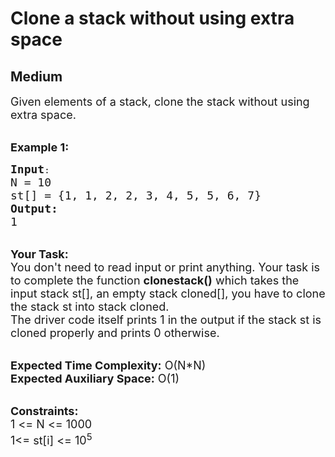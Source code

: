 # Clone a stack without using extra space
## Medium 
<div class="problem-statement" style="user-select: auto;">
                <p style="user-select: auto;"></p><p style="user-select: auto;"><span style="font-size: 18px; user-select: auto;">Given elements of a stack, clone the stack without using extra space.</span></p>

<p style="user-select: auto;"><br style="user-select: auto;">
<span style="font-size: 18px; user-select: auto;"><strong style="user-select: auto;">Example 1:</strong></span></p>

<pre style="position: relative; user-select: auto;"><span style="font-size: 18px; user-select: auto;"><strong style="user-select: auto;">Input</strong></span>:
<span style="font-size: 18px; user-select: auto;">N = 10
st[] = {1, 1, 2, 2, 3, 4, 5, 5, 6, 7}
<strong style="user-select: auto;">Output:</strong>
1&nbsp;</span>
<div class="open_grepper_editor" title="Edit &amp; Save To Grepper" style="user-select: auto;"></div></pre>

<p style="user-select: auto;"><br style="user-select: auto;">
<span style="font-size: 18px; user-select: auto;"><strong style="user-select: auto;">Your Task:&nbsp;&nbsp;</strong><br style="user-select: auto;">
You don't need to read input or print anything. Your task is to complete the function <strong style="user-select: auto;">clonestack()</strong>&nbsp;which takes the input stack st[], an empty stack cloned[], you have to clone the stack st into stack cloned.<br style="user-select: auto;">
The driver code itself prints 1 in the output if the stack st is cloned properly and prints 0 otherwise.</span></p>

<p style="user-select: auto;"><br style="user-select: auto;">
<span style="font-size: 18px; user-select: auto;"><strong style="user-select: auto;">Expected Time Complexity:</strong> O(N*N)<br style="user-select: auto;">
<strong style="user-select: auto;">Expected Auxiliary Space:</strong> O(1)</span><br style="user-select: auto;">
&nbsp;</p>

<p style="user-select: auto;"><span style="font-size: 18px; user-select: auto;"><strong style="user-select: auto;">Constraints:</strong><br style="user-select: auto;">
1 &lt;= N &lt;= 1000</span><br style="user-select: auto;">
<span style="font-size: 18px; user-select: auto;">1&lt;= st[i] &lt;= 10<sup style="user-select: auto;">5</sup></span></p>
 <p style="user-select: auto;"></p>
            </div>